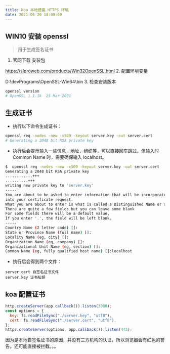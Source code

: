 ```yaml
---
title: Koa 本地搭建 HTTPS 环境
date: 2021-06-20 18:00:00
---
```


## WIN10 安装 openssl

> 用于生成签名证书

1. 官网下载 安装包

https://slproweb.com/products/Win32OpenSSL.html 2. 配置环境变量

D:\devPrograms\OpenSSL-Win64\bin 3. 检查安装版本

```sh
openssl version
# OpenSSL 1.1.1k  25 Mar 2021
```

## 生成证书

- 执行以下命令生成证书：

```sh
openssl req -nodes -new -x509 -keyout server.key -out server.cert
# Generating a 2048 bit RSA private key
```

- 执行后会提示输入一些信息，地址，组织等，可以直接回车跳过。但输入时 Common Name 时，需要确保输入 localhost。

```sh
$  openssl req -nodes -new -x509 -keyout server.key -out server.cert
Generating a 2048 bit RSA private key
............+++
..........+++
writing new private key to 'server.key'
-----
You are about to be asked to enter information that will be incorporated
into your certificate request.
What you are about to enter is what is called a Distinguished Name or a DN.
There are quite a few fields but you can leave some blank
For some fields there will be a default value,
If you enter '.', the field will be left blank.
-----
Country Name (2 letter code) []:
State or Province Name (full name) []:
Locality Name (eg, city) []:
Organization Name (eg, company) []:
Organizational Unit Name (eg, section) []:
Common Name (eg, fully qualified host name) []:localhost
```

- 执行后会得到两个文件：

```file
server.cert 自签名证书文件
server.key 证书私钥
```

## koa 配置证书

```js
http.createServer(app.callback()).listen(3000);
const options = {
  key: fs.readFileSync("./server.key", "utf8"),
  cert: fs.readFileSync("./server.cert", "utf8"),
};
https.createServer(options, app.callback()).listen(443);
```
因为是本地自签名证书的原因，并没有三方机构的认证，所以浏览器会有红色的警告。还可能直接被拦截。。。
